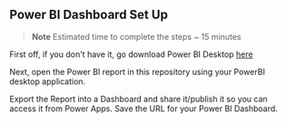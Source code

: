 ## Power BI Dashboard Set Up

> **Note**
> Estimated time to complete the steps ~ 15 minutes

First off, if you don't have it, go download Power BI Desktop [here](https://www.microsoft.com/en-us/download/details.aspx?id=58494)

Next, open the Power BI report in this repository using your PowerBI desktop application. 

Export the Report into a Dashboard and share it/publish it so you can access it from Power Apps. Save the URL for your Power BI Dashboard.


